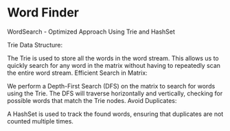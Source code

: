 # Word Finder
WordSearch - Optimized Approach Using Trie and HashSet

Trie Data Structure:

The Trie is used to store all the words in the word stream. This allows us to quickly search for any word in the matrix without having to repeatedly scan the entire word stream.
Efficient Search in Matrix:

We perform a Depth-First Search (DFS) on the matrix to search for words using the Trie. The DFS will traverse horizontally and vertically, checking for possible words that match the Trie nodes.
Avoid Duplicates:

A HashSet is used to track the found words, ensuring that duplicates are not counted multiple times.
